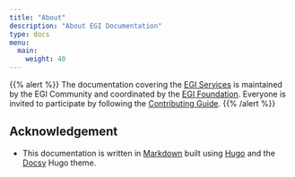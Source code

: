 ```yaml
---
title: "About"
description: "About EGI Documentation"
type: docs
menu:
  main:
    weight: 40
---
```


{{% alert %}} The documentation covering the
[EGI Services](https://www.egi.eu/services/) is maintained by the EGI Community
and coordinated by the
[EGI Foundation](https://www.egi.eu/about/egi-foundation/). Everyone is invited
to participate by following the [Contributing Guide](contributing/).
{{% /alert %}}

## Acknowledgement

- This documentation is written in [Markdown](https://spec.commonmark.org/0.29/)
  built using [Hugo](https://gohugo.io) and the
  [Docsy](https://github.com/google/docsy) Hugo theme.
